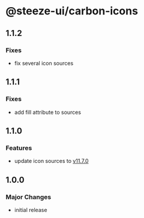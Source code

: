 # @steeze-ui/carbon-icons

## 1.1.2

### Fixes

- fix several icon sources

## 1.1.1

### Fixes

- add fill attribute to sources

## 1.1.0

### Features

- update icon sources to [v11.7.0](https://github.com/carbon-design-system/carbon/releases/tag/v11.7.0)

## 1.0.0

### Major Changes

- initial release
